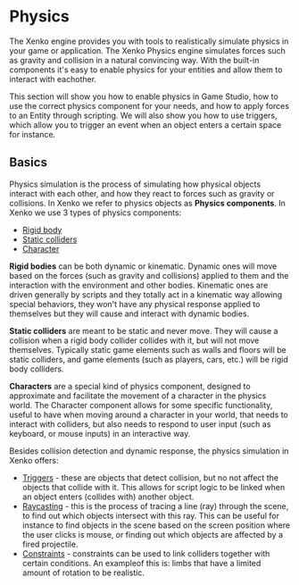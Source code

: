 # Physics

<div class="doc-incomplete"/>

The Xenko engine provides you with tools to realistically simulate physics in your game or application. The Xenko Physics engine simulates forces such as gravity and collision in a natural convincing way. With the built-in components it's easy to enable physics for your entities and allow them to interact with eachother.

This section will show you how to enable physics in Game Studio, how to use the correct physics component for your needs, and how to apply forces to an Entity through scripting. We will also show you how to use triggers, which allow you to trigger an event when an object enters a certain space for instance.

## Basics

Physics simulation is the process of simulating how physical objects interact with each other, and how they react to forces such as gravity or collisions. In Xenko we refer to physics objects as **Physics components**. In Xenko we use 3 types of physics components:

* [Rigid body](rigid-body.md)
* [Static colliders](static-collider.md)
* [Character](character-controller.md)

**Rigid bodies** can be both dynamic or kinematic. Dynamic ones will move based on the forces (such as gravity and collisions) applied to them and the interaction with the environment and other bodies. Kinematic ones are driven generally by scripts and they totally act in a kinematic way allowing special behaviors, they won't have any physical response applied to themselves but they will cause and interact with dynamic bodies.

**Static colliders** are meant to be static and never move. They will cause a collision when a rigid body collider collides with it, but will not move themselves. Typically static game elements such as walls and floors will be static colliders, and game elements (such as players, cars, etc.) will be rigid body colliders.

**Characters** are a special kind of physics component, designed to approximate and facilitate the movement of a character in the physics world. The Character component allows for some specific functionality, useful to have when moving around a character in your world, that needs to interact with colliders, but also needs to respond to user input (such as keyboard, or mouse inputs) in an interactive way.

Besides collision detection and dynamic response, the physics simulation in Xenko offers:

* [Triggers](triggers.md) - these are objects that detect collision, but no not affect the objects that collide with it. This allows for script logic to be linked when an object enters (collides with) another object.
* [Raycasting](raycasting.md) - this is the process of tracing a line (ray) through the scene, to find out which objects intersect with this ray. This can be useful for instance to find objects in the scene based on the screen position where the user clicks is mouse, or finding out which objects are affected by a fired projectile.
* [Constraints](constraints.md) - constraints can be used to link colliders together with certain conditions. An exampleof this is: limbs that have a limited amount of rotation to be realistic.
